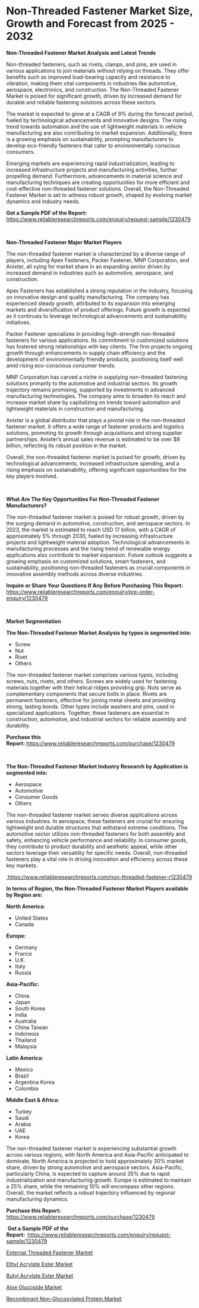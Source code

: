 <p><h1>Non-Threaded Fastener Market Size, Growth and Forecast from 2025 - 2032</h1></p><p><strong>Non-Threaded Fastener Market Analysis and Latest Trends</strong></p>
<p><p>Non-threaded fasteners, such as rivets, clamps, and pins, are used in various applications to join materials without relying on threads. They offer benefits such as improved load-bearing capacity and resistance to vibration, making them vital components in industries like automotive, aerospace, electronics, and construction. The Non-Threaded Fastener Market is poised for significant growth, driven by increased demand for durable and reliable fastening solutions across these sectors.</p><p>The market is expected to grow at a CAGR of 9% during the forecast period, fueled by technological advancements and innovative designs. The rising trend towards automation and the use of lightweight materials in vehicle manufacturing are also contributing to market expansion. Additionally, there is a growing emphasis on sustainability, prompting manufacturers to develop eco-friendly fasteners that cater to environmentally conscious consumers.</p><p>Emerging markets are experiencing rapid industrialization, leading to increased infrastructure projects and manufacturing activities, further propelling demand. Furthermore, advancements in material science and manufacturing techniques are creating opportunities for more efficient and cost-effective non-threaded fastener solutions. Overall, the Non-Threaded Fastener Market is set to witness robust growth, shaped by evolving market dynamics and industry needs.</p></p>
<p><strong>Get a Sample PDF of the Report:&nbsp;</strong> <a href="https://www.reliableresearchreports.com/enquiry/request-sample/1230479?utm_campaign=48&utm_medium=2&utm_source=Github&utm_content=ia&utm_term=03022025&utm_id=non-threaded-fastener">https://www.reliableresearchreports.com/enquiry/request-sample/1230479</a></p>
<p>&nbsp;</p>
<p><strong>Non-Threaded Fastener Major Market Players</strong></p>
<p><p>The non-threaded fastener market is characterized by a diverse range of players, including Apex Fasteners, Packer Fastener, MNP Corporation, and Anixter, all vying for market share in an expanding sector driven by increased demand in industries such as automotive, aerospace, and construction.</p><p>Apex Fasteners has established a strong reputation in the industry, focusing on innovative design and quality manufacturing. The company has experienced steady growth, attributed to its expansion into emerging markets and diversification of product offerings. Future growth is expected as it continues to leverage technological advancements and sustainability initiatives.</p><p>Packer Fastener specializes in providing high-strength non-threaded fasteners for various applications. Its commitment to customized solutions has fostered strong relationships with key clients. The firm projects ongoing growth through enhancements in supply chain efficiency and the development of environmentally friendly products, positioning itself well amid rising eco-conscious consumer trends.</p><p>MNP Corporation has carved a niche in supplying non-threaded fastening solutions primarily to the automotive and industrial sectors. Its growth trajectory remains promising, supported by investments in advanced manufacturing technologies. The company aims to broaden its reach and increase market share by capitalizing on trends toward automation and lightweight materials in construction and manufacturing.</p><p>Anixter is a global distributor that plays a pivotal role in the non-threaded fastener market. It offers a wide range of fastener products and logistics solutions, promoting its growth through acquisitions and strong supplier partnerships. Anixter’s annual sales revenue is estimated to be over $8 billion, reflecting its robust position in the market.</p><p>Overall, the non-threaded fastener market is poised for growth, driven by technological advancements, increased infrastructure spending, and a rising emphasis on sustainability, offering significant opportunities for the key players involved.</p></p>
<p>&nbsp;</p>
<p><strong>What Are The Key Opportunities For Non-Threaded Fastener Manufacturers?</strong></p>
<p><p>The non-threaded fastener market is poised for robust growth, driven by the surging demand in automotive, construction, and aerospace sectors. In 2023, the market is estimated to reach USD 17 billion, with a CAGR of approximately 5% through 2030, fueled by increasing infrastructure projects and lightweight material adoption. Technological advancements in manufacturing processes and the rising trend of renewable energy applications also contribute to market expansion. Future outlook suggests a growing emphasis on customized solutions, smart fasteners, and sustainability, positioning non-threaded fasteners as crucial components in innovative assembly methods across diverse industries.</p></p>
<p><strong>Inquire or Share Your Questions If Any Before Purchasing This Report:</strong> <a href="https://www.reliableresearchreports.com/enquiry/pre-order-enquiry/1230479?utm_campaign=48&utm_medium=2&utm_source=Github&utm_content=ia&utm_term=03022025&utm_id=non-threaded-fastener">https://www.reliableresearchreports.com/enquiry/pre-order-enquiry/1230479</a></p>
<p>&nbsp;</p>
<p><strong>Market Segmentation</strong></p>
<p><strong>The Non-Threaded Fastener Market Analysis by types is segmented into:</strong></p>
<p><ul><li>Screw</li><li>Nut</li><li>Rivet</li><li>Others</li></ul></p>
<p><p>The non-threaded fastener market comprises various types, including screws, nuts, rivets, and others. Screws are widely used for fastening materials together with their helical ridges providing grip. Nuts serve as complementary components that secure bolts in place. Rivets are permanent fasteners, effective for joining metal sheets and providing strong, lasting bonds. Other types include washers and pins, used in specialized applications. Together, these fasteners are essential in construction, automotive, and industrial sectors for reliable assembly and durability.</p></p>
<p><strong>Purchase this Report:&nbsp;</strong><a href="https://www.reliableresearchreports.com/purchase/1230479?utm_campaign=48&utm_medium=2&utm_source=Github&utm_content=ia&utm_term=03022025&utm_id=non-threaded-fastener">https://www.reliableresearchreports.com/purchase/1230479</a></p>
<p>&nbsp;</p>
<p><strong>The Non-Threaded Fastener Market Industry Research by Application is segmented into:</strong></p>
<p><ul><li>Aerospace</li><li>Automotive</li><li>Consumer Goods</li><li>Others</li></ul></p>
<p><p>The non-threaded fastener market serves diverse applications across various industries. In aerospace, these fasteners are crucial for ensuring lightweight and durable structures that withstand extreme conditions. The automotive sector utilizes non-threaded fasteners for both assembly and safety, enhancing vehicle performance and reliability. In consumer goods, they contribute to product durability and aesthetic appeal, while other sectors leverage their versatility for specific needs. Overall, non-threaded fasteners play a vital role in driving innovation and efficiency across these key markets.</p></p>
<p><a href="https://www.reliableresearchreports.com/non-threaded-fastener-r1230479?utm_campaign=48&utm_medium=2&utm_source=Github&utm_content=ia&utm_term=03022025&utm_id=non-threaded-fastener">&nbsp;https://www.reliableresearchreports.com/non-threaded-fastener-r1230479</a></p>
<p><strong>In terms of Region, the Non-Threaded Fastener Market Players available by Region are:</strong></p>
<p>
    <p> <strong> North America: </strong>
        <ul>
            <li>United States</li>
            <li>Canada</li>
        </ul>
        </p> 
    <p> <strong> Europe: </strong>
        <ul>
            <li>Germany</li>
            <li>France</li>
            <li>U.K.</li>
            <li>Italy</li>
            <li>Russia</li>
        </ul>
        </p> 
    <p> <strong> Asia-Pacific: </strong>
        <ul>
            <li>China</li>
            <li>Japan</li>
            <li>South Korea</li>
            <li>India</li>
            <li>Australia</li>
            <li>China Taiwan</li>
            <li>Indonesia</li>
            <li>Thailand</li>
            <li>Malaysia</li>
        </ul>
        </p> 
    <p> <strong> Latin America: </strong>
        <ul>
            <li>Mexico</li>
            <li>Brazil</li>
            <li>Argentina Korea</li>
            <li>Colombia</li>
        </ul>
        </p> 
    <p> <strong> Middle East & Africa: </strong>
        <ul>
            <li>Turkey</li>
            <li>Saudi</li>
            <li>Arabia</li>
            <li>UAE</li>
            <li>Korea</li>
        </ul>
    </p>
    </p>
<p><p>The non-threaded fastener market is experiencing substantial growth across various regions, with North America and Asia-Pacific anticipated to dominate. North America is projected to hold approximately 30% market share, driven by strong automotive and aerospace sectors. Asia-Pacific, particularly China, is expected to capture around 35% due to rapid industrialization and manufacturing growth. Europe is estimated to maintain a 25% share, while the remaining 10% will encompass other regions. Overall, the market reflects a robust trajectory influenced by regional manufacturing dynamics.</p></p>
<p><strong>Purchase this Report: </strong><a href="https://www.reliableresearchreports.com/purchase/1230479?utm_campaign=48&utm_medium=2&utm_source=Github&utm_content=ia&utm_term=03022025&utm_id=non-threaded-fastener">https://www.reliableresearchreports.com/purchase/1230479</a></p>
<p>&nbsp;<strong>Get a Sample PDF of the Report:&nbsp;&nbsp;</strong><a href="https://www.reliableresearchreports.com/enquiry/request-sample/1230479?utm_campaign=48&utm_medium=2&utm_source=Github&utm_content=ia&utm_term=03022025&utm_id=non-threaded-fastener">https://www.reliableresearchreports.com/enquiry/request-sample/1230479</a></p>
<p><strong></strong></p>
<p><p><a href="https://github.com/ivetasyizhi/Market-Research-Report-List-1/blob/main/external-threaded-fastener-market.md?utm_campaign=48&utm_medium=2&utm_source=Github&utm_content=ia&utm_term=03022025&utm_id=non-threaded-fastener">External Threaded Fastener Market</a></p><p><a href="https://github.com/sadimsamid/Market-Research-Report-List-1/blob/main/ethyl-acrylate-ester-market.md?utm_campaign=48&utm_medium=2&utm_source=Github&utm_content=ia&utm_term=03022025&utm_id=non-threaded-fastener">Ethyl Acrylate Ester Market</a></p><p><a href="https://github.com/aistraasinyo/Market-Research-Report-List-1/blob/main/butyl-acrylate-ester-market.md?utm_campaign=48&utm_medium=2&utm_source=Github&utm_content=ia&utm_term=03022025&utm_id=non-threaded-fastener">Butyl Acrylate Ester Market</a></p><p><a href="https://github.com/penecorodz74/Market-Research-Report-List-1/blob/main/aloe-glucoside-market.md?utm_campaign=48&utm_medium=2&utm_source=Github&utm_content=ia&utm_term=03022025&utm_id=non-threaded-fastener">Aloe Glucoside Market</a></p><p><a href="https://github.com/boysabotzoc/Market-Research-Report-List-1/blob/main/recombinant-non-glycosylated-protein-market.md?utm_campaign=48&utm_medium=2&utm_source=Github&utm_content=ia&utm_term=03022025&utm_id=non-threaded-fastener">Recombinant Non-Glycosylated Protein Market</a></p></p>